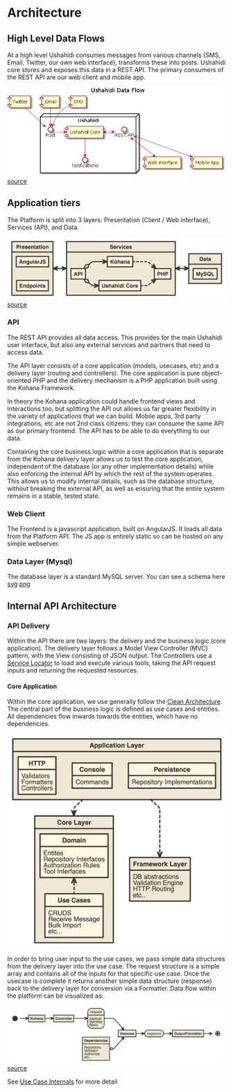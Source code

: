 # Architecture

## High Level Data Flows

At a high level Ushahidi consumes messages from various channels (SMS, Email, Twitter, our own web interface), transforms these into posts. Ushahidi core stores and exposes this data in a REST API. The primary consumers of the REST API are our web client and mobile app.

![data-flow](./data-flow.png "Data Flow")
[source](https://www.planttext.com/?text=RP71Ri8m38RlVWehf-sGDq0LQ6CI1n2YJ3jKFGIQKaiXGOsd7YRU7RTgkmKj1ylvVyVvd2mZcvQ_hmw0YPt5pzYOXYh2TyC6Frpe08fZHyosBQ78jxd4zTMGAm5yg2ogwOZ27q1PBw-u3v6dN1tM-H5N-ur24x7VI3wRky1Kqzam1H_L80-Xc47UGcjBk0l6Dfn845Utcp1ysHDkl53LvYp-BwHkwTAmpWQ64JNL-Y4I1VeuASytmuYyqCxM__d5M50kvXPFS7ygidIAj9UkGkTrbhm9mDBwIdxe0G00)

## Application tiers

The Platform is split into 3 layers: Presentation (Client / Web interface), Services (API), and Data.

![app-tiers](./app-tiers.png "Application tiers")
[source](http://www.nomnoml.com/#view/%23title%3A%20Application%20Tiers%0A%0A%5BPresentation%7C%0A%20%20%20%20%5BAngularJS%5D%0A%20%20%20%20%5BEndpoints%5D%0A%5D%0A%0A%5BServices%7C%0A%20%20%20%20%5BAPI%5Do-%3E%5BKohana%5D%20%0A%20%20%20%20%5BAPI%5Do-%3E%5BUshahidi%20Core%5D%0A%20%20%20%20%5BKohana%5D--%3E%5BPHP%5D%0A%20%20%20%20%5BUshahidi%20Core%5D--%3E%5BPHP%5D%20%20%20%0A%5D%0A%0A%5BData%7C%0A%20%20%20%20%5BMySQL%5D%0A%5D%0A%0A%5BPresentation%5D%3C-%3E%5BServices%5D%0A%5BServices%5D%3C-%3E%5BData%5D%0A%0A%0A%23direction%3A%20right)

### API

The REST API provides all data access. This provides for the main Ushahidi user interface, but also any external services and partners that need to access data.

The API layer consists of a core application (models, usecases, etc) and a delivery layer (routing and controllers). The core application is pure object-oriented PHP and the delivery mechanism is a PHP application built using the Kohana Framework.

In theory the Kohana application could handle frontend views and interactions too, but splitting the API out allows us far greater flexibility in the variety of applications that we can build. Mobile apps, 3rd party integrations, etc are not 2nd class citizens: they can consume the same API as our primary frontend. The API has to be able to do everything to our data.

Containing the core business logic within a core application that is separate from the Kohana delivery layer allows us to test the core application, independent of the database (or any other implementation details) while also enforcing the internal API by which the rest of the system operates. This allows us to modify internal details, such as the database structure, without breaking the external API, as well as ensuring that the entire system remains in a stable, tested state.

### Web Client

The Frontend is a javascript application, built on AngularJS. It loads all data from the Platform API. The JS app is entirely static so can be hosted on any simple webserver.

### Data Layer (Mysql)

The database layer is a standard MySQL server. You can see a schema here [svg](schema.svg) [png](schema.png)

## Internal API Architecture

### API Delivery

Within the API there are two layers: the delivery and the business logic (core application). The delivery layer follows a Model View Controller (MVC) pattern, with the View consisting of JSON output. The Controllers use a [Service Locator](https://en.wikipedia.org/wiki/Service_locator_pattern) to load and execute various tools, taking the API request inputs and returning the requested resources.

#### Core Application

Within the core application, we use generally follow the [Clean Architecture](http://blog.8thlight.com/uncle-bob/2012/08/13/the-clean-architecture.html). The central part of the business logic is defined as use cases and entities. All dependencies flow inwards towards the entities, which have no dependencies.

![architecture-layers](./arch-layers.png "Software architecture layers")

In order to bring user input to the use cases, we pass simple data structures from the delivery layer into the use case. The request structure is a simple array and contains all of the inputs for that specific use case. Once the usecase is complete it returns another simple data structure (response) back to the delivery layer for conversion via a Formatter. Data flow within the platform can be visualized as:

![api-request-flow](./api-request-flow.png "API Request Flow")
[source](http://www.nomnoml.com/#view/%23title%3A%20General%20API%20request%20flow%0A%0A%5B%3Cstart%3Eapp%5D-%3E%5BKohana%5D%0A%5BKohana%5D-%3E%5BController%5D%0A%5BController%5D-%3E%5B%3Cstate%3Erequest%5D%0A%5B%3Cstate%3Erequest%5D-%3E%5BUsecase%5D%0A%5BUsecase%5D-%3E%5B%3Cstate%3Eresponse%5D%0A%5B%3Cstate%3Eresponse%5D-%3E%5BOutputFormatter%5D%0A%5BOutputFormatter%5D-%3E%5B%3Cend%3Ejson%5D%0A%0A%5B%3Cstate%3Erequest%7C%0Apayload%3B%0Aidentifier%3B%0Afilters%5D%0A%0A%5BDependencies%7C%0A%20Repository%3B%0A%20Validator%3B%0A%20Authorizer%3B%0A%20etc...%0A%5Do-%3E%5BUsecase%5D%0A%0A%23direction%3A%20right)

See [Use Case Internals](./use-case-internals.md) for more detail
